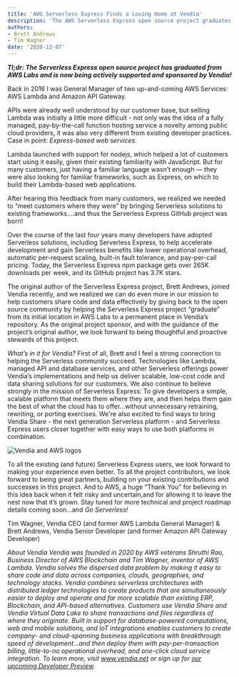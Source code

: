 ```yaml
---
title: 'AWS Serverless Express Finds a Loving Home at Vendia'
description: 'The AWS Serverless Express open source project graduates from AWS Labs and is now sponsored by Vendia'
authors:
- Brett Andrews
- Tim Wagner
date: '2020-12-07'
---
```


__*Tl;dr: The Serverless Express open source project has graduated from AWS Labs and is now being actively supported and sponsored by Vendia!*__

Back in 2016 I was General Manager of two up-and-coming AWS Services: AWS Lambda and Amazon API Gateway. 

APIs were already well understood by our customer base, but selling Lambda was initially a little more difficult - not only was the idea of a fully managed, pay-by-the-call function hosting service a novelty among public cloud providers, it was also very different from existing developer practices. Case in point: _Express-based web services_.

Lambda launched with support for nodejs, which helped a lot of customers start using it easily, given their existing familiarity with JavaScript. But for many customers, just having a familiar language wasn’t enough — they were also looking for familiar frameworks, such as Express, on which to build their Lambda-based web applications.

After hearing this feedback from many customers, we realized we needed to “meet customers where they were” by bringing Serverless solutions to existing frameworks….and thus the Serverless Express GitHub project was born! 

Over the course of the last four years many developers have adopted Serverless solutions, including Serverless Express, to help accelerate development and gain Serverless benefits like lower operational overhead, automatic per-request scaling, built-in fault tolerance, and pay-per-call pricing. Today, the Serverless Express npm package gets over 265K downloads per week, and its GitHub project has 3.7K stars.

The original author of the Serverless Express project, Brett Andrews, joined Vendia recently, and we realized we can do even more in our mission to help customers share code and data effectively by giving back to the open source community by helping the Serverless Express project “graduate” from its initial location in AWS Labs to a permanent place in Vendia’s repository. As the original project sponsor, and with the guidance of the project’s original author, we look forward to being thoughtful and proactive stewards of this project.

_What’s in it for Vendia?_ First of all, Brett and I feel a strong connection to helping the Serverless community succeed. Technologies like Lambda, managed API and database services, and other Serverless offerings power Vendia’s implementations and help us deliver scalable, low-cost code and data sharing solutions for our customers. We also continue to believe strongly in the mission of Serverless Express: To give developers a simple, scalable platform that meets them where they are, and then helps them gain the best of what the cloud has to offer...without unnecessary retraining, rewriting, or porting exercises. We're also excited to find ways to bring Vendia Share - the next generation Serverless platform - and Serverless Express users closer together with easy ways to use both platforms in combination.

![Vendia and AWS logos](https://user-images.githubusercontent.com/532272/101116056-39261e80-3599-11eb-9c52-ae24244e7efa.jpg)

To all the existing (and future) Serverless Express users, we look forward to making your experience even better. To all the project contributors, we look forward to being great partners, building on your existing contributions and successes in this project. And to AWS, a huge “Thank You” for believing in this idea back when it felt risky and uncertain,and for allowing it to leave the nest now that it’s grown. Stay tuned for more technical and project roadmap details coming soon...and _Go Serverless!_


Tim Wagner, Vendia CEO (and former AWS Lambda General Manager) &
Brett Andrews, Vendia Senior Developer (and former Amazon API Gateway Developer)


_About Vendia_
_Vendia was founded in 2020 by AWS veterans Shruthi Rao, Business Director of AWS Blockchain and Tim Wagner, inventor of AWS Lambda. Vendia solves the dispersed data problem by making it easy to share code and data across companies, clouds, geographies, and technology stacks. Vendia combines serverless architectures with distributed ledger technologies to create products that are simultaneously easier to deploy and operate and far more scalable than existing ERP, Blockchain, and API-based alternatives. Customers use Vendia Share and Vendia Virtual Data Lake to share transactions and files regardless of where they originate. Built in support for database-powered computations, web and mobile solutions, and IoT integrations enables customers to create company- and cloud-spanning business applications with breakthrough speed of development...and then deploy them with pay-per-transaction billing, little-to-no operational overhead, and one-click cloud service integration. To learn more, visit www.vendia.net or sign up for [our upcoming Developer Preview](https://vendia.net/sign-up)._
